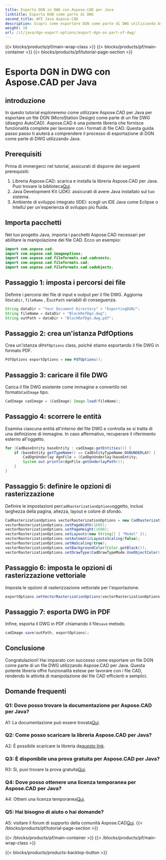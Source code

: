```yaml
---
title: Esporta DGN in DWG con Aspose.CAD per Java
linktitle: Esporta DGN come parte di DWG
second_title: API Java Aspose.CAD
description: Scopri come esportare DGN come parte di DWG utilizzando Aspose.CAD per Java. Segui la nostra guida passo passo per una manipolazione efficiente dei file CAD.
weight: 10
url: /it/java/dgn-export-options/export-dgn-as-part-of-dwg/
---
```


{{< blocks/products/pf/main-wrap-class >}}
{{< blocks/products/pf/main-container >}}
{{< blocks/products/pf/tutorial-page-section >}}

# Esporta DGN in DWG con Aspose.CAD per Java

## introduzione

In questo tutorial esploreremo come utilizzare Aspose.CAD per Java per esportare un file DGN (MicroStation Design) come parte di un file DWG (disegno AutoCAD). Aspose.CAD è una potente libreria che fornisce funzionalità complete per lavorare con i formati di file CAD. Questa guida passo passo ti aiuterà a comprendere il processo di esportazione di DGN come parte di DWG utilizzando Java.

## Prerequisiti

Prima di immergerci nel tutorial, assicurati di disporre dei seguenti prerequisiti:
1. Libreria Aspose.CAD: scarica e installa la libreria Aspose.CAD per Java. Puoi trovare la biblioteca[Qui](https://releases.aspose.com/cad/java/).
2. Java Development Kit (JDK): assicurati di avere Java installato sul tuo sistema.
3. Ambiente di sviluppo integrato (IDE): scegli un IDE Java come Eclipse o IntelliJ per un'esperienza di sviluppo più fluida.

## Importa pacchetti

Nel tuo progetto Java, importa i pacchetti Aspose.CAD necessari per abilitare la manipolazione dei file CAD. Ecco un esempio:

```java
import com.aspose.cad;
import com.aspose.cad.imageoptions;
import com.aspose.cad.fileformats.cad.cadconsts;
import com.aspose.cad.fileformats.cad;
import com.aspose.cad.fileformats.cad.cadobjects;
```

## Passaggio 1: imposta i percorsi dei file

 Definire i percorsi dei file di input e output per il file DWG. Aggiorna il`dataDir`, `fileName` , E`outPath` variabili di conseguenza.

```java
String dataDir = "Your Document Directory" + "ExportingDGN/";
String fileName = dataDir + "BlockRefDgn.dwg";
String outPath = dataDir + "BlockRefDgn.dwg.pdf";
```

## Passaggio 2: crea un'istanza PdfOptions

 Crea un'istanza di`PdfOptions` class, poiché stiamo esportando il file DWG in formato PDF.

```java
PdfOptions exportOptions = new PdfOptions();
```

## Passaggio 3: caricare il file DWG

 Carica il file DWG esistente come immagine e convertilo nel formato`CadImage` tipo.

```java
CadImage cadImage = (CadImage) Image.load(fileName);
```

## Passaggio 4: scorrere le entità

Esamina ciascuna entità all'interno del file DWG e controlla se si tratta di una definizione di immagine. In caso affermativo, recuperare il riferimento esterno all'oggetto.

```java
for (CadBaseEntity baseEntity : cadImage.getEntities()) {
    if (baseEntity.getTypeName() == CadEntityTypeName.DGNUNDERLAY) {
        CadDgnUnderlay dgnFile = (CadDgnUnderlay)baseEntity;
        System.out.println(dgnFile.getUnderlayPath());
    }
}
```

## Passaggio 5: definire le opzioni di rasterizzazione

 Definire le impostazioni per`CadRasterizationOptions`oggetto, inclusi larghezza della pagina, altezza, layout e colore di sfondo.

```java
CadRasterizationOptions vectorRasterizationOptions = new CadRasterizationOptions();
vectorRasterizationOptions.setPageWidth(1600);
vectorRasterizationOptions.setPageHeight(1600);
vectorRasterizationOptions.setLayouts(new String[] { "Model" });
vectorRasterizationOptions.setAutomaticLayoutsScaling(false);
vectorRasterizationOptions.setNoScaling(true);
vectorRasterizationOptions.setBackgroundColor(Color.getBlack());
vectorRasterizationOptions.setDrawType(CadDrawTypeMode.UseObjectColor);
```

## Passaggio 6: imposta le opzioni di rasterizzazione vettoriale

Imposta le opzioni di rasterizzazione vettoriale per l'esportazione.

```java
exportOptions.setVectorRasterizationOptions(vectorRasterizationOptions);
```

## Passaggio 7: esporta DWG in PDF

 Infine, esporta il DWG in PDF chiamando il file`save` metodo.

```java
cadImage.save(outPath, exportOptions);
```

## Conclusione

Congratulazioni! Hai imparato con successo come esportare un file DGN come parte di un file DWG utilizzando Aspose.CAD per Java. Questa potente libreria offre funzionalità estese per lavorare con i file CAD, rendendo le attività di manipolazione dei file CAD efficienti e semplici.

## Domande frequenti

### Q1: Dove posso trovare la documentazione per Aspose.CAD per Java?

 A1: La documentazione può essere trovata[Qui](https://reference.aspose.com/cad/java/).

### Q2: Come posso scaricare la libreria Aspose.CAD per Java?

 A2: È possibile scaricare la libreria da[questo link](https://releases.aspose.com/cad/java/).

### Q3: È disponibile una prova gratuita per Aspose.CAD per Java?

 R3: Sì, puoi trovare la prova gratuita[Qui](https://releases.aspose.com/).

### Q4: Dove posso ottenere una licenza temporanea per Aspose.CAD per Java?

 A4: Ottieni una licenza temporanea[Qui](https://purchase.aspose.com/temporary-license/).

### Q5: Hai bisogno di aiuto o hai domande?

 A5: visitare il forum di supporto della comunità Aspose.CAD[Qui](https://forum.aspose.com/c/cad/19).
{{< /blocks/products/pf/tutorial-page-section >}}

{{< /blocks/products/pf/main-container >}}
{{< /blocks/products/pf/main-wrap-class >}}

{{< blocks/products/products-backtop-button >}}

